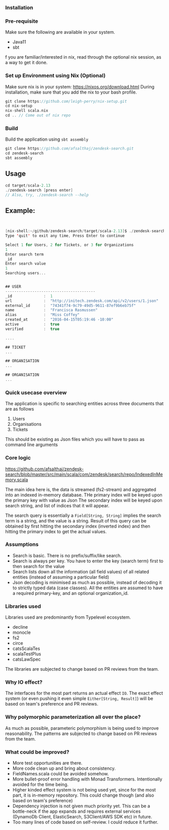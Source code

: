 ### Installation

### Pre-requisite

Make sure the following are available in your system. 

* Java11
* sbt  

f you are familiar/interested in nix, read through the optional nix session,
as a way to get it done. 

### Set up Environment using Nix (Optional)

Make sure nix is in your system: https://nixos.org/download.html
During installation, make sure that you add the nix to your bash profile.

```scala
git clone https://github.com/leigh-perry/nix-setup.git
cd nix-setup
nix-shell scala.nix
cd .. // Come out of nix repo
```

### Build

Build the application using `sbt assembly`

```scala
git clone https://github.com/afsalthaj/zendesk-search.git
cd zendesk-search
sbt assembly
```

## Usage

```scala
cd target/scala-2.13
./zendesk-search [press enter]
// Also, try, ./zendesk-search --help

```

## Example:

```scala


[nix-shell:~/github/zendesk-search/target/scala-2.13]$ ./zendesk-search
Type 'quit' to exit any time, Press Enter to continue

Select 1 for Users, 2 for Tickets, or 3 for Organizations
1
Enter search term
_id
Enter search value
1
Searching users...


## USER
----------------------------------------
_id              :  1
url              :  "http://initech.zendesk.com/api/v2/users/1.json"
external_id      :  "74341f74-9c79-49d5-9611-87ef9b6eb75f"
name             :  "Francisca Rasmussen"
alias            :  "Miss Coffey"
created_at       :  "2016-04-15T05:19:46 -10:00"
active           :  true
verified         :  true

....

## TICKET
...

## ORGANISATION
...

## ORGANISATION
...

```

### Quick usecase overview

The application is specific to searching entities across
three documents that are as follows

1) Users
2) Organisations
3) Tickets

This should be existing as Json files which you will have to pass as command line arguments

### Core logic

https://github.com/afsalthaj/zendesk-search/blob/master/src/main/scala/com/zendesk/search/repo/IndexedInMemory.scala

The main idea here is, the data is streamed (fs2-stream) and aggregated into an indexed in-memory database. 
THe primary index will be keyed upon the primary key with value as Json
The secondary index will be keyed upon search string, and list of indices that it will appear.

The search query is essentially a `Field[String, String]` implies the search term is a string, and the value is a string.
Result of this query can be obtained by first hitting the secondary index (inverted index) and then hitting the primary index
to get the actual values.
 
### Assumptions

* Search is basic. There is no prefix/suffix/like search.
* Search is always per key. You have to enter the key (search term) first to then search for the value
* Search lists down all the information (all field values) of all related entities (instead of assuming a particular field)
* Json decoding is minimised as much as possible, instead of decoding it to strictly typed data (case classes). All the entities
are assumed to have a required primary-key, and an optional organization_id.
 
### Libraries used

Libraries used are predominantly from Typelevel ecosystem. 

* decline     
* monocle     
* fs2         
* circe        
* catsScalaTes
* scalaTestPlus
* catsLawSpec 

The libraries are subjected to change based on PR reviews from the team.

### Why IO effect?

The interfaces for the most part returns an actual effect `IO`.
The exact effect system (or even pushing it even simple `Either[String, Result]`) will be based on team's preference and PR reviews.

### Why polymorphic parameterization all over the place?

As much as possible, parameteric polymorphism is being used to improve reasonability.
The patterns are subjected to change based on PR reviews from the team.

### What could be improved?

* More test opportunities are there.
* More code clean up and bring about consistency.
* FieldNames.scala could be avoided somehow.
* More bullet-proof error handling with Monad Transformers. Intentionally avoided for the time being.
* Higher kinded effect system is not being used yet, since for the most part, it is in-memory repository. This could change though (and also based on team's preference)
* Dependency injection is not given much priority yet. This can be a bottle-neck if the app expands and requires
external services (DynamoDb Client, ElasticSearch, S3Client/AWS SDK etc) in future.
* Too many lines of code based on self-review. I could reduce it further.
